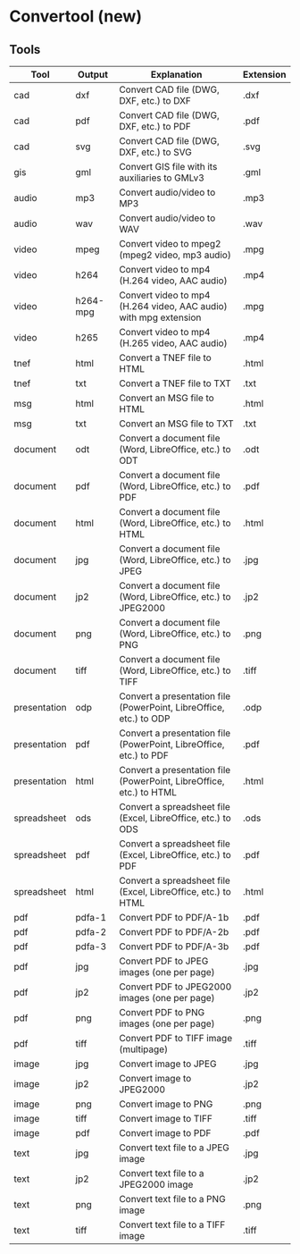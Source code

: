 # Convertool (new)

## Tools

| Tool         | Output   | Explanation                                                         | Extension |
|--------------|----------|---------------------------------------------------------------------|-----------|
| cad          | dxf      | Convert CAD file (DWG, DXF, etc.) to DXF                            | .dxf      |
| cad          | pdf      | Convert CAD file (DWG, DXF, etc.) to PDF                            | .pdf      |
| cad          | svg      | Convert CAD file (DWG, DXF, etc.) to SVG                            | .svg      |
| gis          | gml      | Convert GIS file with its auxiliaries to GMLv3                      | .gml      |
| audio        | mp3      | Convert audio/video to MP3                                          | .mp3      |
| audio        | wav      | Convert audio/video to WAV                                          | .wav      |
| video        | mpeg     | Convert video to mpeg2 (mpeg2 video, mp3 audio)                     | .mpg      |
| video        | h264     | Convert video to mp4 (H.264 video, AAC audio)                       | .mp4      |
| video        | h264-mpg | Convert video to mp4 (H.264 video, AAC audio) with mpg extension    | .mpg      |
| video        | h265     | Convert video to mp4 (H.265 video, AAC audio)                       | .mp4      |
| tnef         | html     | Convert a TNEF file to HTML                                         | .html     |
| tnef         | txt      | Convert a TNEF file to TXT                                          | .txt      |
| msg          | html     | Convert an MSG file to HTML                                         | .html     |
| msg          | txt      | Convert an MSG file to TXT                                          | .txt      |
| document     | odt      | Convert a document file (Word, LibreOffice, etc.) to ODT            | .odt      |
| document     | pdf      | Convert a document file (Word, LibreOffice, etc.) to PDF            | .pdf      |
| document     | html     | Convert a document file (Word, LibreOffice, etc.) to HTML           | .html     |
| document     | jpg      | Convert a document file (Word, LibreOffice, etc.) to JPEG           | .jpg      |
| document     | jp2      | Convert a document file (Word, LibreOffice, etc.) to JPEG2000       | .jp2      |
| document     | png      | Convert a document file (Word, LibreOffice, etc.) to PNG            | .png      |
| document     | tiff     | Convert a document file (Word, LibreOffice, etc.) to TIFF           | .tiff     |
| presentation | odp      | Convert a presentation file (PowerPoint, LibreOffice, etc.) to ODP  | .odp      |
| presentation | pdf      | Convert a presentation file (PowerPoint, LibreOffice, etc.) to PDF  | .pdf      |
| presentation | html     | Convert a presentation file (PowerPoint, LibreOffice, etc.) to HTML | .html     |
| spreadsheet  | ods      | Convert a spreadsheet file (Excel, LibreOffice, etc.) to ODS        | .ods      |
| spreadsheet  | pdf      | Convert a spreadsheet file (Excel, LibreOffice, etc.) to PDF        | .pdf      |
| spreadsheet  | html     | Convert a spreadsheet file (Excel, LibreOffice, etc.) to HTML       | .html     |
| pdf          | pdfa-1   | Convert PDF to PDF/A-1b                                             | .pdf      |
| pdf          | pdfa-2   | Convert PDF to PDF/A-2b                                             | .pdf      |
| pdf          | pdfa-3   | Convert PDF to PDF/A-3b                                             | .pdf      |
| pdf          | jpg      | Convert PDF to JPEG images (one per page)                           | .jpg      |
| pdf          | jp2      | Convert PDF to JPEG2000 images (one per page)                       | .jp2      |
| pdf          | png      | Convert PDF to PNG images (one per page)                            | .png      |
| pdf          | tiff     | Convert PDF to TIFF image (multipage)                               | .tiff     |
| image        | jpg      | Convert image to JPEG                                               | .jpg      |
| image        | jp2      | Convert image to JPEG2000                                           | .jp2      |
| image        | png      | Convert image to PNG                                                | .png      |
| image        | tiff     | Convert image to TIFF                                               | .tiff     |
| image        | pdf      | Convert image to PDF                                                | .pdf      |
| text         | jpg      | Convert text file to a JPEG image                                   | .jpg      |
| text         | jp2      | Convert text file to a JPEG2000 image                               | .jp2      |
| text         | png      | Convert text file to a PNG image                                    | .png      |
| text         | tiff     | Convert text file to a TIFF image                                   | .tiff     |
